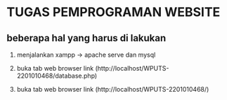 # TUGAS PEMPROGRAMAN WEBSITE

## beberapa hal yang harus di lakukan

1. menjalankan xampp -> apache serve dan mysql

2. buka tab web browser link (http://localhost/WPUTS-2201010468/database.php)

3. buka tab web browser link (http://localhost/WPUTS-2201010468/)

